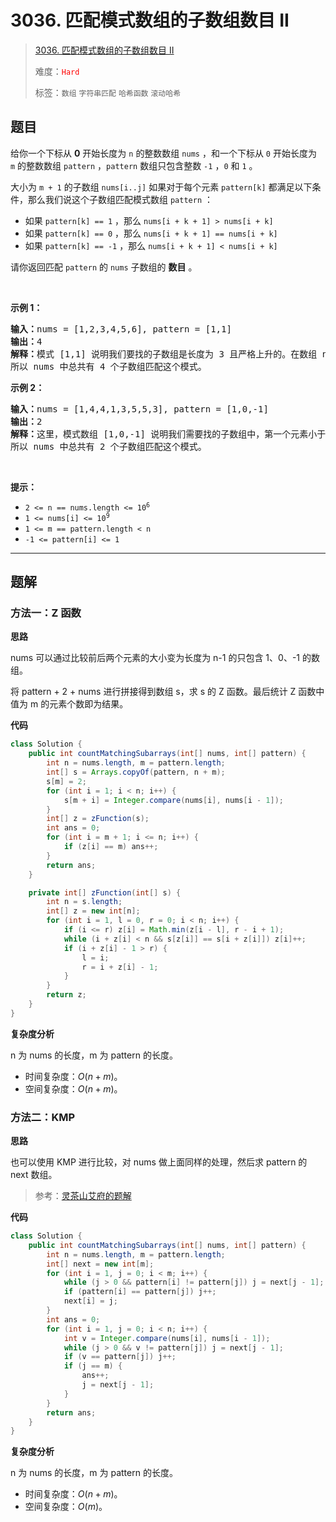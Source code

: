 # 3036. 匹配模式数组的子数组数目 II

> [3036. 匹配模式数组的子数组数目 II](https://leetcode.cn/problems/number-of-subarrays-that-match-a-pattern-ii/)
>
> 难度：<font color=red>`Hard`</font>
>
> 标签：`数组` `字符串匹配` `哈希函数` `滚动哈希`

## 题目

<p>给你一个下标从 <strong>0</strong>&nbsp;开始长度为 <code>n</code>&nbsp;的整数数组&nbsp;<code>nums</code>&nbsp;，和一个下标从 <code>0</code>&nbsp;开始长度为 <code>m</code>&nbsp;的整数数组&nbsp;<code>pattern</code>&nbsp;，<code>pattern</code>&nbsp;数组只包含整数&nbsp;<code>-1</code>&nbsp;，<code>0</code>&nbsp;和&nbsp;<code>1</code>&nbsp;。</p>

<p>大小为 <code>m + 1</code>&nbsp;的<span data-keyword="subarray">子数组</span>&nbsp;<code>nums[i..j]</code>&nbsp;如果对于每个元素 <code>pattern[k]</code>&nbsp;都满足以下条件，那么我们说这个子数组匹配模式数组&nbsp;<code>pattern</code>&nbsp;：</p>

<ul>
	<li>如果 <code>pattern[k] == 1</code> ，那么 <code>nums[i + k + 1] &gt; nums[i + k]</code></li>
	<li>如果&nbsp;<code>pattern[k] == 0</code>&nbsp;，那么&nbsp;<code>nums[i + k + 1] == nums[i + k]</code></li>
	<li>如果&nbsp;<code>pattern[k] == -1</code>&nbsp;，那么&nbsp;<code>nums[i + k + 1] &lt; nums[i + k]</code></li>
</ul>

<p>请你返回匹配 <code>pattern</code>&nbsp;的 <code>nums</code>&nbsp;子数组的 <strong>数目</strong>&nbsp;。</p>

<p>&nbsp;</p>

<p><strong class="example">示例 1：</strong></p>

<pre>
<b>输入：</b>nums = [1,2,3,4,5,6], pattern = [1,1]
<b>输出：</b>4
<b>解释：</b>模式 [1,1] 说明我们要找的子数组是长度为 3 且严格上升的。在数组 nums 中，子数组 [1,2,3] ，[2,3,4] ，[3,4,5] 和 [4,5,6] 都匹配这个模式。
所以 nums 中总共有 4 个子数组匹配这个模式。
</pre>

<p><strong class="example">示例 2：</strong></p>

<pre>
<b>输入：</b>nums = [1,4,4,1,3,5,5,3], pattern = [1,0,-1]
<b>输出：</b>2
<strong>解释：</strong>这里，模式数组 [1,0,-1] 说明我们需要找的子数组中，第一个元素小于第二个元素，第二个元素等于第三个元素，第三个元素大于第四个元素。在 nums 中，子数组 [1,4,4,1] 和 [3,5,5,3] 都匹配这个模式。
所以 nums 中总共有 2 个子数组匹配这个模式。
</pre>

<p>&nbsp;</p>

<p><strong>提示：</strong></p>

<ul>
	<li><code>2 &lt;= n == nums.length &lt;= 10<sup>6</sup></code></li>
	<li><code>1 &lt;= nums[i] &lt;= 10<sup>9</sup></code></li>
	<li><code>1 &lt;= m == pattern.length &lt; n</code></li>
	<li><code>-1 &lt;= pattern[i] &lt;= 1</code></li>
</ul>


--------------------

## 题解

### 方法一：Z 函数

**思路**

nums 可以通过比较前后两个元素的大小变为长度为 n-1 的只包含 1、0、-1 的数组。

将 pattern + 2 + nums 进行拼接得到数组 s，求 s 的 Z 函数。最后统计 Z 函数中值为 m 的元素个数即为结果。

**代码**

```java
class Solution {
    public int countMatchingSubarrays(int[] nums, int[] pattern) {
        int n = nums.length, m = pattern.length;
        int[] s = Arrays.copyOf(pattern, n + m);
        s[m] = 2;
        for (int i = 1; i < n; i++) {
            s[m + i] = Integer.compare(nums[i], nums[i - 1]);
        }
        int[] z = zFunction(s);
        int ans = 0;
        for (int i = m + 1; i <= n; i++) {
            if (z[i] == m) ans++;
        }
        return ans;
    }

    private int[] zFunction(int[] s) {
        int n = s.length;
        int[] z = new int[n];
        for (int i = 1, l = 0, r = 0; i < n; i++) {
            if (i <= r) z[i] = Math.min(z[i - l], r - i + 1);
            while (i + z[i] < n && s[z[i]] == s[i + z[i]]) z[i]++;
            if (i + z[i] - 1 > r) {
                l = i;
                r = i + z[i] - 1;
            }
        }
        return z;
    }
}
```

**复杂度分析**

n 为 nums 的长度，m 为 pattern 的长度。

- 时间复杂度：$O(n+m)$。
- 空间复杂度：$O(n+m)$。

### 方法二：KMP

**思路**

也可以使用 KMP 进行比较，对 nums 做上面同样的处理，然后求 pattern 的 next 数组。

> 参考：[灵茶山艾府的题解](https://leetcode.cn/problems/number-of-subarrays-that-match-a-pattern-ii/solutions/2637713/liang-chong-fang-fa-kmp-zhan-shu-pythonj-zil4)

**代码**

```java
class Solution {
    public int countMatchingSubarrays(int[] nums, int[] pattern) {
        int n = nums.length, m = pattern.length;
        int[] next = new int[m];
        for (int i = 1, j = 0; i < m; i++) {
            while (j > 0 && pattern[i] != pattern[j]) j = next[j - 1];
            if (pattern[i] == pattern[j]) j++;
            next[i] = j;
        }
        int ans = 0;
        for (int i = 1, j = 0; i < n; i++) {
            int v = Integer.compare(nums[i], nums[i - 1]);
            while (j > 0 && v != pattern[j]) j = next[j - 1];
            if (v == pattern[j]) j++;
            if (j == m) {
                ans++;
                j = next[j - 1];
            }
        }
        return ans;
    }
}
```

**复杂度分析**

n 为 nums 的长度，m 为 pattern 的长度。

- 时间复杂度：$O(n+m)$。
- 空间复杂度：$O(m)$。

